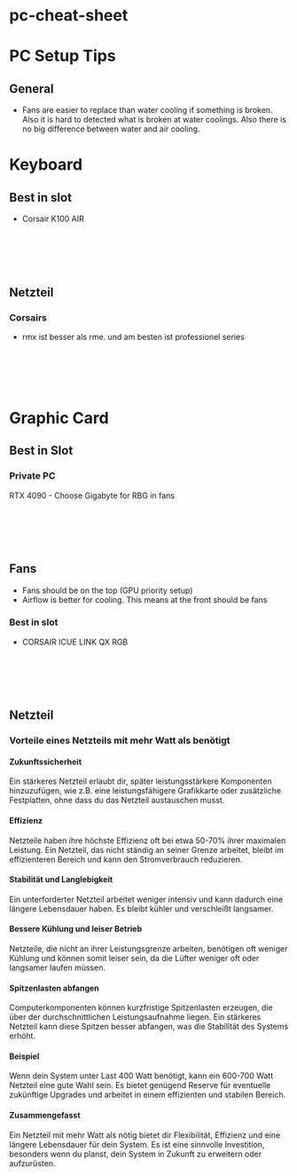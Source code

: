 # pc-cheat-sheet



# PC Setup Tips



## General
- Fans are easier to replace than water cooling if something is broken. Also it is hard to detected what is broken at water coolings. Also there is no big difference between water and air cooling.


# Keyboard

## Best in slot
- Corsair K100 AIR





<br><br>
<br><br>




## Netzteil

### Corsairs
- rmx ist besser als rme. und am besten ist professionel series










<br><br>
<br><br>

# Graphic Card

## Best in Slot

### Private PC
RTX 4090 - Choose Gigabyte for RBG in fans






<br><br>
<br><br>


## Fans
- Fans should be on the top (GPU priority setup)
- Airflow is better for cooling. This means at the front should be fans

### Best in slot
- CORSAIR ICUE LINK QX RGB






<br><br>
<br><br>


## Netzteil

### Vorteile eines Netzteils mit mehr Watt als benötigt

#### Zukunftssicherheit
Ein stärkeres Netzteil erlaubt dir, später leistungsstärkere Komponenten hinzuzufügen, wie z.B. eine leistungsfähigere Grafikkarte oder zusätzliche Festplatten, ohne dass du das Netzteil austauschen musst.

#### Effizienz
Netzteile haben ihre höchste Effizienz oft bei etwa 50-70% ihrer maximalen Leistung. Ein Netzteil, das nicht ständig an seiner Grenze arbeitet, bleibt im effizienteren Bereich und kann den Stromverbrauch reduzieren.

#### Stabilität und Langlebigkeit
Ein unterforderter Netzteil arbeitet weniger intensiv und kann dadurch eine längere Lebensdauer haben. Es bleibt kühler und verschleißt langsamer.

#### Bessere Kühlung und leiser Betrieb
Netzteile, die nicht an ihrer Leistungsgrenze arbeiten, benötigen oft weniger Kühlung und können somit leiser sein, da die Lüfter weniger oft oder langsamer laufen müssen.

#### Spitzenlasten abfangen
Computerkomponenten können kurzfristige Spitzenlasten erzeugen, die über der durchschnittlichen Leistungsaufnahme liegen. Ein stärkeres Netzteil kann diese Spitzen besser abfangen, was die Stabilität des Systems erhöht.

#### Beispiel
Wenn dein System unter Last 400 Watt benötigt, kann ein 600-700 Watt Netzteil eine gute Wahl sein. Es bietet genügend Reserve für eventuelle zukünftige Upgrades und arbeitet in einem effizienten und stabilen Bereich.

#### Zusammengefasst
Ein Netzteil mit mehr Watt als nötig bietet dir Flexibilität, Effizienz und eine längere Lebensdauer für dein System. Es ist eine sinnvolle Investition, besonders wenn du planst, dein System in Zukunft zu erweitern oder aufzurüsten.

